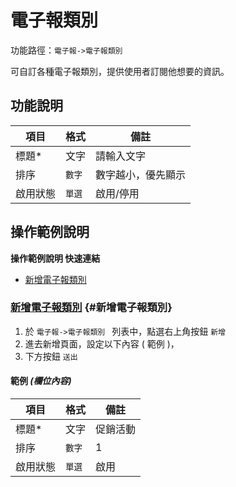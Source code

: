 # 電子報類別 

功能路徑：`電子報->電子報類別 `

可自訂各種電子報類別，提供使用者訂閱他想要的資訊。

## 功能說明

| 項目 | 格式 | 備註 |
| --- | --- | --- |
| 標題* | 文字 | 請輸入文字 |
| 排序 | `數字` | 數字越小，優先顯示 |
| 啟用狀態 | `單選` | 啟用/停用 |

## 操作範例說明

**操作範例說明 快速連結**

* [新增電子報類別](/guide/epaper-category#新增電子報類別)

### [新增電子報類別](/guide/epaper-category#新增電子報類別) {#新增電子報類別}

1. 於 `電子報->電子報類別 ` 列表中，點選右上角按鈕 `新增` 
2. 進去新增頁面，設定以下內容 ( 範例 )，
3. 下方按鈕 `送出`

#### 範例 _(欄位內容)_

| 項目 | 格式 | 備註 |
| --- | --- | --- |
| 標題* | 文字 | 促銷活動 |
| 排序 | `數字` | 1 |
| 啟用狀態 | `單選` | 啟用 |
